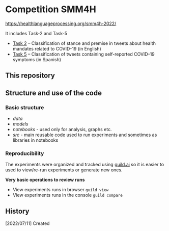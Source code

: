 # Competition SMM4H

https://healthlanguageprocessing.org/smm4h-2022/

It includes Task-2 and Task-5

* [Task 2](https://codalab.lisn.upsaclay.fr/competitions/5067) – Classification of stance and premise in tweets about health mandates related to COVID-19 (in English)
* [Task 5](https://codalab.lisn.upsaclay.fr/competitions/3535) – Classification of tweets containing self-reported COVID-19 symptoms (in Spanish)


## This repository



## Structure and use of the code

### Basic structure
  - *data* 
  - *models* 
  - *notebooks* - used only for analysis, graphs etc.
  - *src* - main reusable code used to run experiments and sometimes as libraries in notebooks

### Reproducibility

The experiments were organized and tracked using [guild.ai](https://my.guild.ai/) so it is easier to used to view/re-run experiments
or generate new ones.

**Very basic operations to review runs**
- View experiments runs in browser ``guild view`` 
- View experiments runs in the console ``guild compare`` 




## History

[2022/07/11]
Created

